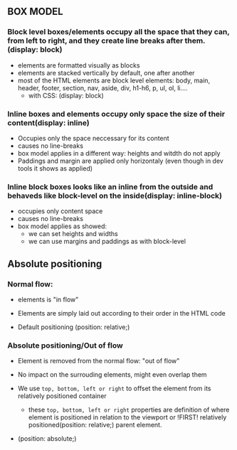 ## BOX MODEL

### Block level boxes/elements occupy all the space that they can, from left to right, and they create line breaks after them.(display: block)

- elements are formatted visually as blocks
- elements are stacked vertically by default, one after another
- most of the HTML elements are block level elements: body, main, header, footer, section, nav, aside, div, h1-h6, p, ul, ol, li....
  - with CSS: (display: block)

### Inline boxes and elements occupy only space the size of their content(display: inline)

- Occupies only the space neccessary for its content
- causes no line-breaks
- box model applies in a different way: heights and witdth do not apply
- Paddings and margin are applied only horizontaly (even though in dev tools it shows as applied)

### Inline block boxes looks like an inline from the outside and behaveds like block-level on the inside(display: inline-block)

- occupies only content space
- causes no line-breaks
- box model applies as showed:
  - we can set heights and widths
  - we can use margins and paddings as with block-level

## Absolute positioning

### Normal flow:

- elements is "in flow"
- Elements are simply laid out according to their order in the HTML code

- Default positioning (position: relative;)

### Absolute positioning/Out of flow

- Element is removed from the normal flow: "out of flow"
- No impact on the surrouding elements, might even overlap them

- We use `top, bottom, left or right` to offset the element from its relatively positioned container

  - these `top, bottom, left or right` properties are definition of where element is positioned in relation to the viewport or !FIRST! relatively positioned(position: relative;) parent element.

- (position: absolute;)
